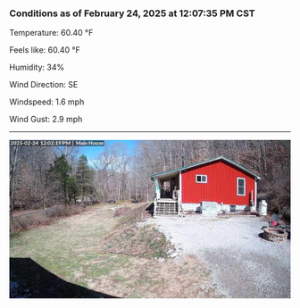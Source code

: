 ### Conditions as of February 24, 2025 at 12:07:35 PM CST 

Temperature: 60.40 &deg;F

Feels like: 60.40 &deg;F

Humidity: 34%

Wind Direction: SE

Windspeed: 1.6 mph

Wind Gust: 2.9 mph

---

<img src="./images/latest.jpeg"/>

